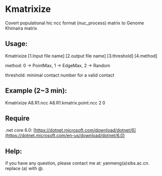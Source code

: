 # Kmatrixize
Covert populational hic ncc format (nuc_process) matrix to Genome Khimaira matrix

## Usage: 
Kmatrixize [1.Input file name] [2.output file name] [3.threshold] [4.method]

method: 0 -> PointMax, 1 -> EdgeMax, 2 -> Random

threshold: minimal contact number for a valid contact

## Example (2~3 min):
Kmatrixize A8.R1.ncc A8.R1.kmatrix.point.ncc 2 0

## Require
.net core 6.0: [https://dotnet.microsoft.com/download/dotnet/6](https://dotnet.microsoft.com/en-us/download/dotnet/6.0)

## Help:

if you have any question, please contact me at: yanmeng(a)sibs.ac.cn. replace (a) with @.
